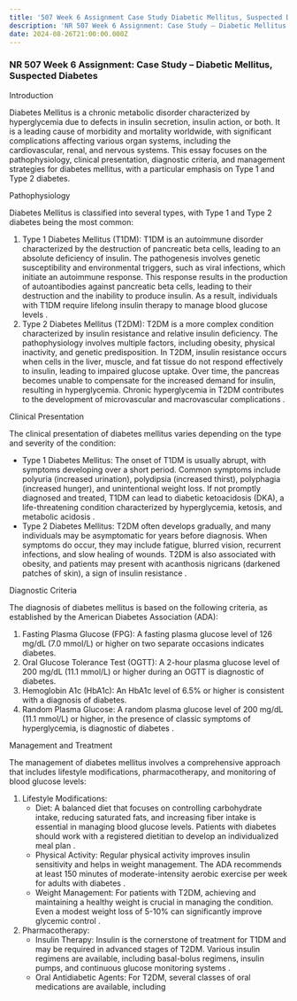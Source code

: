 ```yaml
---
title: '507 Week 6 Assignment Case Study Diabetic Mellitus, Suspected Diabetes'
description: 'NR 507 Week 6 Assignment: Case Study – Diabetic Mellitus, Suspected Diabetes'
date: 2024-08-26T21:00:00.000Z
---
```


### NR 507 Week 6 Assignment: Case Study – Diabetic Mellitus, Suspected Diabetes

Introduction

Diabetes Mellitus is a chronic metabolic disorder characterized by hyperglycemia due to defects in insulin secretion, insulin action, or both. It is a leading cause of morbidity and mortality worldwide, with significant complications affecting various organ systems, including the cardiovascular, renal, and nervous systems. This essay focuses on the pathophysiology, clinical presentation, diagnostic criteria, and management strategies for diabetes mellitus, with a particular emphasis on Type 1 and Type 2 diabetes.

Pathophysiology

Diabetes Mellitus is classified into several types, with Type 1 and Type 2 diabetes being the most common:

1. Type 1 Diabetes Mellitus (T1DM): T1DM is an autoimmune disorder characterized by the destruction of pancreatic beta cells, leading to an absolute deficiency of insulin. The pathogenesis involves genetic susceptibility and environmental triggers, such as viral infections, which initiate an autoimmune response. This response results in the production of autoantibodies against pancreatic beta cells, leading to their destruction and the inability to produce insulin. As a result, individuals with T1DM require lifelong insulin therapy to manage blood glucose levels .
2. Type 2 Diabetes Mellitus (T2DM): T2DM is a more complex condition characterized by insulin resistance and relative insulin deficiency. The pathophysiology involves multiple factors, including obesity, physical inactivity, and genetic predisposition. In T2DM, insulin resistance occurs when cells in the liver, muscle, and fat tissue do not respond effectively to insulin, leading to impaired glucose uptake. Over time, the pancreas becomes unable to compensate for the increased demand for insulin, resulting in hyperglycemia. Chronic hyperglycemia in T2DM contributes to the development of microvascular and macrovascular complications .

Clinical Presentation

The clinical presentation of diabetes mellitus varies depending on the type and severity of the condition:

* Type 1 Diabetes Mellitus: The onset of T1DM is usually abrupt, with symptoms developing over a short period. Common symptoms include polyuria (increased urination), polydipsia (increased thirst), polyphagia (increased hunger), and unintentional weight loss. If not promptly diagnosed and treated, T1DM can lead to diabetic ketoacidosis (DKA), a life-threatening condition characterized by hyperglycemia, ketosis, and metabolic acidosis .
* Type 2 Diabetes Mellitus: T2DM often develops gradually, and many individuals may be asymptomatic for years before diagnosis. When symptoms do occur, they may include fatigue, blurred vision, recurrent infections, and slow healing of wounds. T2DM is also associated with obesity, and patients may present with acanthosis nigricans (darkened patches of skin), a sign of insulin resistance .

Diagnostic Criteria

The diagnosis of diabetes mellitus is based on the following criteria, as established by the American Diabetes Association (ADA):

1. Fasting Plasma Glucose (FPG): A fasting plasma glucose level of 126 mg/dL (7.0 mmol/L) or higher on two separate occasions indicates diabetes.
2. Oral Glucose Tolerance Test (OGTT): A 2-hour plasma glucose level of 200 mg/dL (11.1 mmol/L) or higher during an OGTT is diagnostic of diabetes.
3. Hemoglobin A1c (HbA1c): An HbA1c level of 6.5% or higher is consistent with a diagnosis of diabetes.
4. Random Plasma Glucose: A random plasma glucose level of 200 mg/dL (11.1 mmol/L) or higher, in the presence of classic symptoms of hyperglycemia, is diagnostic of diabetes .

Management and Treatment

The management of diabetes mellitus involves a comprehensive approach that includes lifestyle modifications, pharmacotherapy, and monitoring of blood glucose levels:

1. Lifestyle Modifications:
   * Diet: A balanced diet that focuses on controlling carbohydrate intake, reducing saturated fats, and increasing fiber intake is essential in managing blood glucose levels. Patients with diabetes should work with a registered dietitian to develop an individualized meal plan .
   * Physical Activity: Regular physical activity improves insulin sensitivity and helps in weight management. The ADA recommends at least 150 minutes of moderate-intensity aerobic exercise per week for adults with diabetes .
   * Weight Management: For patients with T2DM, achieving and maintaining a healthy weight is crucial in managing the condition. Even a modest weight loss of 5-10% can significantly improve glycemic control .
2. Pharmacotherapy:
   * Insulin Therapy: Insulin is the cornerstone of treatment for T1DM and may be required in advanced stages of T2DM. Various insulin regimens are available, including basal-bolus regimens, insulin pumps, and continuous glucose monitoring systems .
   * Oral Antidiabetic Agents: For T2DM, several classes of oral medications are available, including
